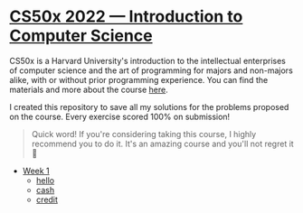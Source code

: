 # [CS50x 2022 — Introduction to Computer Science](https://cs50.harvard.edu/x/2021/)

CS50x is a Harvard University's introduction to the intellectual enterprises of computer science and the art of programming for majors and non-majors alike, with or without prior programming experience. You can find the materials and more about the course [here](https://cs50.harvard.edu/x).

I created this repository to save all my solutions for the problems proposed on the course. Every exercise scored 100% on submission!

> Quick word! If you're considering taking this course, I highly recommend you to do it. It's an amazing course and you'll not regret it :rocket:

- [Week 1](/week1)
    - [hello](/week1/hello)
    - [cash](/cash)
    - [credit](/credit)
